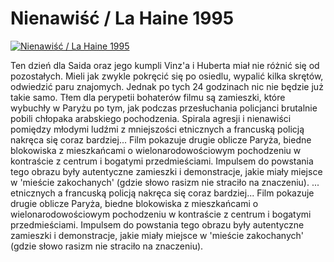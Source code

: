 Nienawiść / La Haine 1995 
=============
[![Nienawiść / La Haine 1995 ](http://vidos.pl/images/player.gif)](http://vidos.pl/nienawisc-la-haine-1995)

 Ten dzień dla Saida oraz jego kumpli Vinz'a i Huberta miał nie różnić się od pozostałych. Mieli jak zwykle pokręcić się po osiedlu, wypalić kilka skrętów, odwiedzić paru znajomych. Jednak po tych 24 godzinach nic nie będzie już takie samo. Tłem dla perypetii bohaterów filmu są zamieszki, które wybuchły w Paryżu po tym, jak podczas przesłuchania policjanci brutalnie pobili chłopaka arabskiego pochodzenia. Spirala agresji i nienawiści pomiędzy młodymi ludźmi z mniejszości etnicznych a francuską policją nakręca się coraz bardziej... Film pokazuje drugie oblicze Paryża, biedne blokowiska z mieszkańcami o wielonarodowościowym pochodzeniu w kontraście z centrum i bogatymi przedmieściami. Impulsem do powstania tego obrazu były autentyczne zamieszki i demonstracje, jakie miały miejsce w 'mieście zakochanych' (gdzie słowo rasizm nie straciło na znaczeniu).  ... etnicznych a francuską policją nakręca się coraz bardziej... Film pokazuje drugie oblicze Paryża, biedne blokowiska z mieszkańcami o wielonarodowościowym pochodzeniu w kontraście z centrum i bogatymi przedmieściami. Impulsem do powstania tego obrazu były autentyczne zamieszki i demonstracje, jakie miały miejsce w 'mieście zakochanych' (gdzie słowo rasizm nie straciło na znaczeniu).
